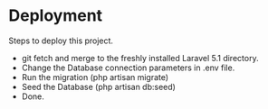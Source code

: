 # Deployment

Steps to deploy this project.

  - git fetch and merge to the freshly installed Laravel 5.1 directory.
  - Change the Database connection parameters in .env file.
  - Run the migration (php artisan migrate)
  - Seed the Database (php artisan db:seed)
  - Done.
  


